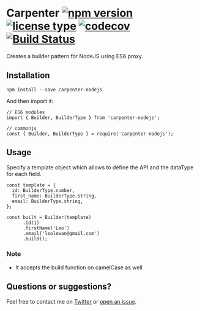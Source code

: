 # Carpenter [![npm version](https://img.shields.io/npm/v/carpenter.svg)](https://www.npmjs.com/package/carpenter-nodejs) [![license type](https://img.shields.io/npm/l/carpenter.svg)](https://github.com/llewan/carpenter.git/blob/master/LICENSE) [![codecov](https://img.shields.io/codecov/c/github/llewan/carpenter.svg)](https://codecov.io/gh/llewan/carpenter) [![Build Status](https://travis-ci.org/llewan/carpenter.svg?branch=master)](https://travis-ci.org/llewan/carpenter)
Creates a builder pattern for NodeJS using ES6 proxy.

## Installation
```
npm install --save carpenter-nodejs
```

And then import it:
```
// ES6 modules
import { Builder, BuilderType } from 'carpenter-nodejs';

// commonjs
const { Builder, BuilderType } = require('carpenter-nodejs');
```

## Usage
Specify a template object which allows to define the API and the dataType for each field.
```
const template = {
  id: BuilderType.number,
  first_name: BuilderType.string,
  email: BuilderType.string,
};

const built = Builder(template)
      .id(1)
      .firstName('Leo')
      .email('leolewan@gmail.com')
      .build();
```

### Note
- It accepts the build function on camelCase as well


## Questions or suggestions?
Feel free to contact me on [Twitter](https://twitter.com/leolewan) or [open an issue](https://github.com/llewan/carpenter/issues/new).
